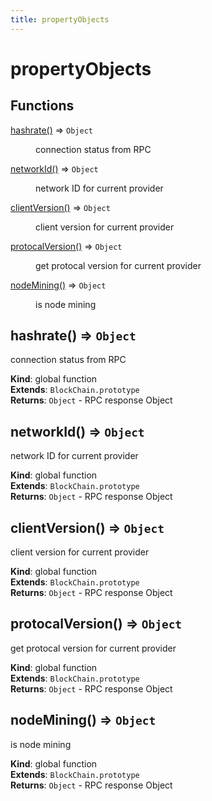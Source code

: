 ```yaml
---
title: propertyObjects
---
```


# propertyObjects

## Functions

<dl>
<dt><a href="#hashrate">hashrate()</a> ⇒ <code>Object</code></dt>
<dd><p>connection status from RPC</p>
</dd>
<dt><a href="#networkId">networkId()</a> ⇒ <code>Object</code></dt>
<dd><p>network ID for current provider</p>
</dd>
<dt><a href="#clientVersion">clientVersion()</a> ⇒ <code>Object</code></dt>
<dd><p>client version for current provider</p>
</dd>
<dt><a href="#protocalVersion">protocalVersion()</a> ⇒ <code>Object</code></dt>
<dd><p>get protocal version for current provider</p>
</dd>
<dt><a href="#nodeMining">nodeMining()</a> ⇒ <code>Object</code></dt>
<dd><p>is node mining</p>
</dd>
</dl>

<a name="hashrate"></a>

## hashrate() ⇒ <code>Object</code>
connection status from RPC

**Kind**: global function  
**Extends**: <code>BlockChain.prototype</code>  
**Returns**: <code>Object</code> - RPC response Object  
<a name="networkId"></a>

## networkId() ⇒ <code>Object</code>
network ID for current provider

**Kind**: global function  
**Extends**: <code>BlockChain.prototype</code>  
**Returns**: <code>Object</code> - RPC response Object  
<a name="clientVersion"></a>

## clientVersion() ⇒ <code>Object</code>
client version for current provider

**Kind**: global function  
**Extends**: <code>BlockChain.prototype</code>  
**Returns**: <code>Object</code> - RPC response Object  
<a name="protocalVersion"></a>

## protocalVersion() ⇒ <code>Object</code>
get protocal version for current provider

**Kind**: global function  
**Extends**: <code>BlockChain.prototype</code>  
**Returns**: <code>Object</code> - RPC response Object  
<a name="nodeMining"></a>

## nodeMining() ⇒ <code>Object</code>
is node mining

**Kind**: global function  
**Extends**: <code>BlockChain.prototype</code>  
**Returns**: <code>Object</code> - RPC response Object  

